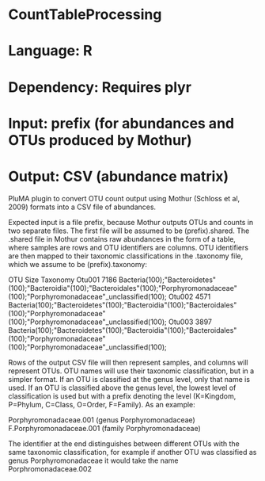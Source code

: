 # CountTableProcessing
# Language: R
# Dependency: Requires plyr
# Input: prefix (for abundances and OTUs produced by Mothur)
# Output: CSV (abundance matrix)

PluMA plugin to convert OTU count output using Mothur (Schloss et al, 2009) formats 
into a CSV file of abundances.

Expected input is a file prefix, because Mothur outputs OTUs and counts in two
separate files.
The first file will be assumed to be (prefix).shared.  The .shared file in Mothur contains
raw abundances in the form of a table, where samples are rows and OTU identifiers are columns.
OTU identifiers are then mapped to their taxonomic classifications in the .taxonomy file,
which we assume to be (prefix).taxonomy:



OTU     Size    Taxonomy
Otu001  7186    Bacteria(100);"Bacteroidetes"(100);"Bacteroidia"(100);"Bacteroidales"(100);"Porphyromonadaceae"(100);"Porphyromonadaceae"_unclassified(100);
Otu002  4571    Bacteria(100);"Bacteroidetes"(100);"Bacteroidia"(100);"Bacteroidales"(100);"Porphyromonadaceae"(100);"Porphyromonadaceae"_unclassified(100);
Otu003  3897    Bacteria(100);"Bacteroidetes"(100);"Bacteroidia"(100);"Bacteroidales"(100);"Porphyromonadaceae"(100);"Porphyromonadaceae"_unclassified(100);



Rows of the output CSV file will then represent samples, and columns will represent OTUs.
OTU names will use their taxonomic classification, but in a simpler format.
If an OTU is classified at the genus level, only that name is used.
If an OTU is classified above the genus level, the lowest level of classification is used but with
a prefix denoting the level (K=Kingdom, P=Phylum, C=Class, O=Order, F=Family).  As an example:

Porphyromonadaceae.001 (genus Porphyromonadaceae)
F.Porphyromonadaceae.001 (family Porphyromonadaceae)

The identifier at the end distinguishes between different OTUs with the same taxonomic classification, for 
example if another OTU was classified as genus Porphyromonadaceae it would take the name Porphromonadaceae.002




